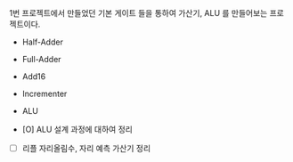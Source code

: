 1번 프로젝트에서 만들었던 기본 게이트 들을 통하여 가산기, ALU 를 만들어보는 프로젝트이다.  
- Half-Adder  
- Full-Adder  
- Add16  
- Incrementer  
- ALU  

- [O] ALU 설계 과정에 대하여 정리  
- [ ] 리플 자리올림수, 자리 예측 가산기 정리  

